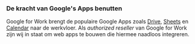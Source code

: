 ### De kracht van Google's Apps benutten

Google for Work brengt de populaire Google Apps zoals <a href="https://www.google.com/work/apps/business/products/drive" target="_blank">Drive</a>, <a href="https://www.google.com/work/apps/business/products/sheets/" target="_blank">Sheets</a> en <a href="https://www.google.com/work/apps/business/products/calendar/" target="_blank">Calendar</a> naar de werkvloer. Als *authorized reseller* van Google for Work zijn wij in staat om web apps te bouwen die hiermee naadloos integreren.
